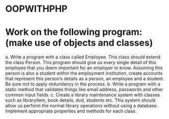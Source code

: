 # OOPWITHPHP

 # Work on the following program: (make use of objects and classes)
 a. Write a program with a class called Employee. This class should extend the 
class Person. This program should give us every single detail of this employee 
that you deem important for an employer to know. Assuming this person is 
also a student within the employment institution, create accounts that 
represent this person’s details as a person, an employee and a student. Be 
sure not to apply redundancy in the process. 
b. Write a program with a static method that validates things like email address, 
passwords and other common input fields. 
c. Create a library maintenance system with classes such as libraryitem, book 
details, dvd, students etc. This system should allow us perform the normal 
library operations without using a database. Implement appropriate 
properties and methods for each class. 